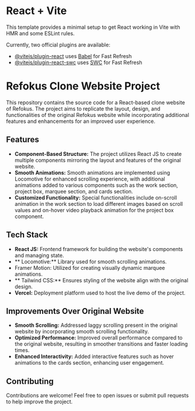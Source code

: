 # React + Vite

This template provides a minimal setup to get React working in Vite with HMR and some ESLint rules.

Currently, two official plugins are available:

- [@vitejs/plugin-react](https://github.com/vitejs/vite-plugin-react/blob/main/packages/plugin-react/README.md) uses [Babel](https://babeljs.io/) for Fast Refresh
- [@vitejs/plugin-react-swc](https://github.com/vitejs/vite-plugin-react-swc) uses [SWC](https://swc.rs/) for Fast Refresh


# Refokus Clone Website Project 

This repository contains the source code for a React-based clone website of Refokus. The project aims to replicate the layout, design, and functionalities of the original Refokus website while incorporating additional features and enhancements for an improved user experience.

## Features

-   **Component-Based Structure:** The project utilizes React JS to create multiple components mirroring the layout and features of the original website.
-   **Smooth Animations:** Smooth animations are implemented using Locomotive for enhanced scrolling experience, with additional animations added to various components such as the work section, project box, marquee section, and cards section.
-   **Customized Functionality:** Special functionalities include on-scroll animation in the work section to load different images based on scroll values and on-hover video playback animation for the project box component.

## Tech Stack

-   **React JS:** Frontend framework for building the website's components and managing state.
-   ** Locomotive:** Library used for smooth scrolling animations.
-   Framer Motion: Utilized for creating visually dynamic marquee animations.
-   ** Tailwind CSS:** Ensures styling of the website align with the original design.
-   **Vercel:** Deployment platform used to host the live demo of the project.

## Improvements Over Original Website

-   **Smooth Scrolling:** Addressed laggy scrolling present in the original website by incorporating smooth scrolling functionality.
-   **Optimized Performance:** Improved overall performance compared to the original website, resulting in smoother transitions and faster loading times.
-   **Enhanced Interactivity:** Added interactive features such as hover animations to the cards section, enhancing user engagement.


## Contributing

Contributions are welcome! Feel free to open issues or submit pull requests to help improve the project.

